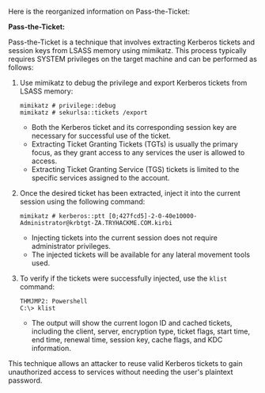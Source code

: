 Here is the reorganized information on Pass-the-Ticket:

**Pass-the-Ticket:**

Pass-the-Ticket is a technique that involves extracting Kerberos tickets and session keys from LSASS memory using mimikatz. This process typically requires SYSTEM privileges on the target machine and can be performed as follows:

1. Use mimikatz to debug the privilege and export Kerberos tickets from LSASS memory:
   ```
   mimikatz # privilege::debug
   mimikatz # sekurlsa::tickets /export
   ```

   - Both the Kerberos ticket and its corresponding session key are necessary for successful use of the ticket.
   - Extracting Ticket Granting Tickets (TGTs) is usually the primary focus, as they grant access to any services the user is allowed to access.
   - Extracting Ticket Granting Service (TGS) tickets is limited to the specific services assigned to the account.

2. Once the desired ticket has been extracted, inject it into the current session using the following command:
   ```
   mimikatz # kerberos::ptt [0;427fcd5]-2-0-40e10000-Administrator@krbtgt-ZA.TRYHACKME.COM.kirbi
   ```

   - Injecting tickets into the current session does not require administrator privileges.
   - The injected tickets will be available for any lateral movement tools used.

3. To verify if the tickets were successfully injected, use the `klist` command:
   ```
   THMJMP2: Powershell 
   C:\> klist
   ```

   - The output will show the current logon ID and cached tickets, including the client, server, encryption type, ticket flags, start time, end time, renewal time, session key, cache flags, and KDC information.

This technique allows an attacker to reuse valid Kerberos tickets to gain unauthorized access to services without needing the user's plaintext password.